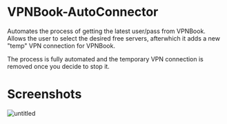 # VPNBook-AutoConnector
Automates the process of getting the latest user/pass from VPNBook. 
Allows the user to select the desired free servers, afterwhich it adds a new "temp" VPN connection for VPNBook.

The process is fully automated and the temporary VPN connection is removed once you decide to stop it.

# Screenshots
![untitled](https://cloud.githubusercontent.com/assets/2856413/21958555/a899cd7c-da65-11e6-9162-80f8cd746663.png)

